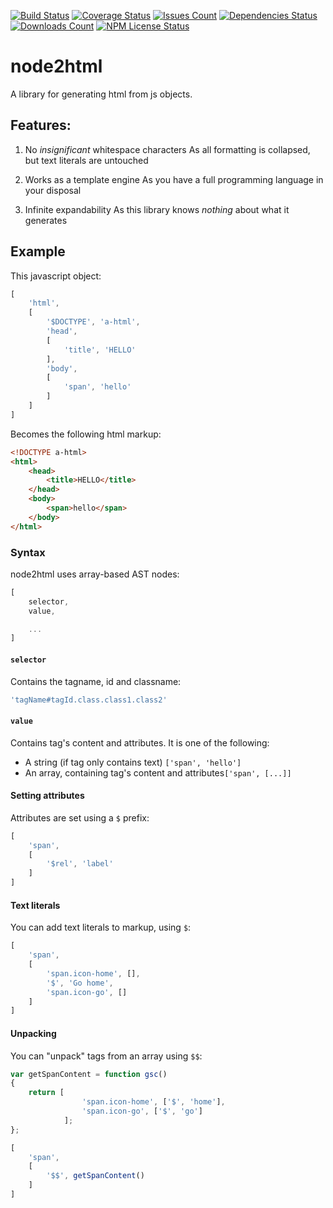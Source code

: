 [![Build Status](https://img.shields.io/travis/maximsmol/node2html.svg)](https://travis-ci.org/maximsmol/node2html) [![Coverage Status](https://img.shields.io/coveralls/maximsmol/node2html.svg)](https://coveralls.io/r/maximsmol/node2html?branch=master) [![Issues Count](https://img.shields.io/github/issues/badges/shields.svg)](https://github.com/maximsmol/node2html/)
[![Dependencies Status](https://img.shields.io/requires/github/maximsmol/node2html.svg)](https://www.npmjs.com/package/node2html) [![Downloads Count](https://img.shields.io/npm/dm/node2html.svg)](https://www.npmjs.com/package/node2html) [![NPM License Status](https://img.shields.io/npm/l/node2html.svg)](https://www.npmjs.com/package/node2html)

# node2html
A library for generating html from js objects.

## Features:

1. No *insignificant* whitespace characters
	As all formatting is collapsed, but text literals are untouched

1. Works as a template engine
	As you have a full programming language in your disposal

1. Infinite expandability
	As this library knows *nothing* about what it generates


## Example
This javascript object:
```js
[
	'html',
	[
		'$DOCTYPE', 'a-html',
		'head',
		[
			'title', 'HELLO'
		],
		'body',
		[
			'span', 'hello'
		]
	]
]
```

Becomes the following html markup:
```html
<!DOCTYPE a-html>
<html>
	<head>
		<title>HELLO</title>
	</head>
	<body>
		<span>hello</span>
	</body>
</html>
```


### Syntax
node2html uses array-based AST nodes:
```js
[
	selector,
	value,

	...
]
```


#### `selector`
Contains the tagname, id and classname:
```js
'tagName#tagId.class.class1.class2'
```


#### `value`
Contains tag's content and attributes.
It is one of the following:

* A string (if tag only contains text) `['span', 'hello']`
* An array, containing tag's content and attributes`['span', [...]]`

#### Setting attributes
Attributes are set using a `$` prefix:
```js
[
	'span',
	[
		'$rel', 'label'
	]
]
```

#### Text literals
You can add text literals to markup, using `$`:
```js
[
	'span',
	[
		'span.icon-home', [],
		'$', 'Go home',
		'span.icon-go', []
	]
]
```

#### Unpacking
You can "unpack" tags from an array using `$$`:
```js
var getSpanContent = function gsc()
{
	return [
				'span.icon-home', ['$', 'home'],
				'span.icon-go', ['$', 'go']
			];
};

[
	'span',
	[
		'$$', getSpanContent()
	]
]
```
